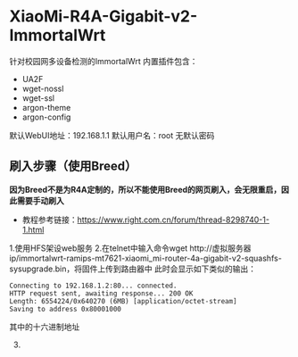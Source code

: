 # XiaoMi-R4A-Gigabit-v2-ImmortalWrt        
针对校园网多设备检测的ImmortalWrt
内置插件包含：
- UA2F
- wget-nossl
- wget-ssl
- argon-theme
- argon-config

默认WebUI地址：192.168.1.1
默认用户名：root
无默认密码
## 刷入步骤（使用Breed）
**因为Breed不是为R4A定制的，所以不能使用Breed的网页刷入，会无限重启，因此需要手动刷入**
* 教程参考链接：https://www.right.com.cn/forum/thread-8298740-1-1.html

1.使用HFS架设web服务
2.在telnet中输入命令wget http://虚拟服务器ip/immortalwrt-ramips-mt7621-xiaomi_mi-router-4a-gigabit-v2-squashfs-sysupgrade.bin，将固件上传到路由器中
此时会显示如下类似的输出：

```
Connecting to 192.168.1.2:80... connected.
HTTP request sent, awaiting response... 200 OK
Length: 6554224/0x640270 (6MB) [application/octet-stream]
Saving to address 0x80001000
```

其中的十六进制地址

3.
